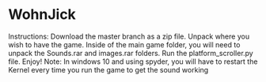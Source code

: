 # WohnJick
Instructions:
Download the master branch as a zip file.
Unpack where you wish to have the game.
Inside of the main game folder, you will need to unpack the Sounds.rar and images.rar folders.
Run the platform_scroller.py file.
Enjoy!
Note: In windows 10 and using spyder, you will have to restart the Kernel every time you run the game to get the sound working
